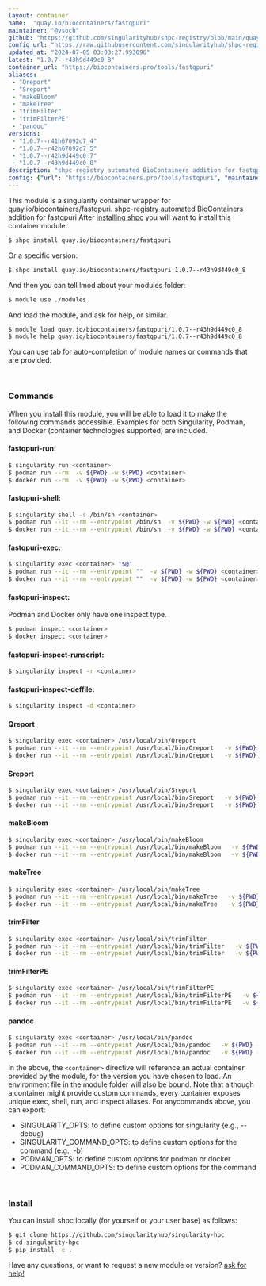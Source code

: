 ```yaml
---
layout: container
name:  "quay.io/biocontainers/fastqpuri"
maintainer: "@vsoch"
github: "https://github.com/singularityhub/shpc-registry/blob/main/quay.io/biocontainers/fastqpuri/container.yaml"
config_url: "https://raw.githubusercontent.com/singularityhub/shpc-registry/main/quay.io/biocontainers/fastqpuri/container.yaml"
updated_at: "2024-07-05 03:03:27.993096"
latest: "1.0.7--r43h9d449c0_8"
container_url: "https://biocontainers.pro/tools/fastqpuri"
aliases:
 - "Qreport"
 - "Sreport"
 - "makeBloom"
 - "makeTree"
 - "trimFilter"
 - "trimFilterPE"
 - "pandoc"
versions:
 - "1.0.7--r41h67092d7_4"
 - "1.0.7--r42h67092d7_5"
 - "1.0.7--r42h9d449c0_7"
 - "1.0.7--r43h9d449c0_8"
description: "shpc-registry automated BioContainers addition for fastqpuri"
config: {"url": "https://biocontainers.pro/tools/fastqpuri", "maintainer": "@vsoch", "description": "shpc-registry automated BioContainers addition for fastqpuri", "latest": {"1.0.7--r43h9d449c0_8": "sha256:2e7fe5eb791f39c44fd7d8c1a1af7c01a94a25441debab84a83daae3e4c8f6da"}, "tags": {"1.0.7--r41h67092d7_4": "sha256:986507af918272086f85cdb538c7d0bb18bd641b045c49d2979ed1d68a64ba73", "1.0.7--r42h67092d7_5": "sha256:7176d0119bfe56b6cba82622d97bb443001d24efc8e945be4e751af5d94a1e16", "1.0.7--r42h9d449c0_7": "sha256:8c02f0148dba9a05f61bec9fca5a47a396256783a94038c1728a480e2316caee", "1.0.7--r43h9d449c0_8": "sha256:2e7fe5eb791f39c44fd7d8c1a1af7c01a94a25441debab84a83daae3e4c8f6da"}, "docker": "quay.io/biocontainers/fastqpuri", "aliases": {"Qreport": "/usr/local/bin/Qreport", "Sreport": "/usr/local/bin/Sreport", "makeBloom": "/usr/local/bin/makeBloom", "makeTree": "/usr/local/bin/makeTree", "trimFilter": "/usr/local/bin/trimFilter", "trimFilterPE": "/usr/local/bin/trimFilterPE", "pandoc": "/usr/local/bin/pandoc"}}
---
```


This module is a singularity container wrapper for quay.io/biocontainers/fastqpuri.
shpc-registry automated BioContainers addition for fastqpuri
After [installing shpc](#install) you will want to install this container module:


```bash
$ shpc install quay.io/biocontainers/fastqpuri
```

Or a specific version:

```bash
$ shpc install quay.io/biocontainers/fastqpuri:1.0.7--r43h9d449c0_8
```

And then you can tell lmod about your modules folder:

```bash
$ module use ./modules
```

And load the module, and ask for help, or similar.

```bash
$ module load quay.io/biocontainers/fastqpuri/1.0.7--r43h9d449c0_8
$ module help quay.io/biocontainers/fastqpuri/1.0.7--r43h9d449c0_8
```

You can use tab for auto-completion of module names or commands that are provided.

<br>

### Commands

When you install this module, you will be able to load it to make the following commands accessible.
Examples for both Singularity, Podman, and Docker (container technologies supported) are included.

#### fastqpuri-run:

```bash
$ singularity run <container>
$ podman run --rm  -v ${PWD} -w ${PWD} <container>
$ docker run --rm  -v ${PWD} -w ${PWD} <container>
```

#### fastqpuri-shell:

```bash
$ singularity shell -s /bin/sh <container>
$ podman run --it --rm --entrypoint /bin/sh  -v ${PWD} -w ${PWD} <container>
$ docker run --it --rm --entrypoint /bin/sh  -v ${PWD} -w ${PWD} <container>
```

#### fastqpuri-exec:

```bash
$ singularity exec <container> "$@"
$ podman run --it --rm --entrypoint ""  -v ${PWD} -w ${PWD} <container> "$@"
$ docker run --it --rm --entrypoint ""  -v ${PWD} -w ${PWD} <container> "$@"
```

#### fastqpuri-inspect:

Podman and Docker only have one inspect type.

```bash
$ podman inspect <container>
$ docker inspect <container>
```

#### fastqpuri-inspect-runscript:

```bash
$ singularity inspect -r <container>
```

#### fastqpuri-inspect-deffile:

```bash
$ singularity inspect -d <container>
```


#### Qreport

```bash
$ singularity exec <container> /usr/local/bin/Qreport
$ podman run --it --rm --entrypoint /usr/local/bin/Qreport   -v ${PWD} -w ${PWD} <container> -c " $@"
$ docker run --it --rm --entrypoint /usr/local/bin/Qreport   -v ${PWD} -w ${PWD} <container> -c " $@"
```


#### Sreport

```bash
$ singularity exec <container> /usr/local/bin/Sreport
$ podman run --it --rm --entrypoint /usr/local/bin/Sreport   -v ${PWD} -w ${PWD} <container> -c " $@"
$ docker run --it --rm --entrypoint /usr/local/bin/Sreport   -v ${PWD} -w ${PWD} <container> -c " $@"
```


#### makeBloom

```bash
$ singularity exec <container> /usr/local/bin/makeBloom
$ podman run --it --rm --entrypoint /usr/local/bin/makeBloom   -v ${PWD} -w ${PWD} <container> -c " $@"
$ docker run --it --rm --entrypoint /usr/local/bin/makeBloom   -v ${PWD} -w ${PWD} <container> -c " $@"
```


#### makeTree

```bash
$ singularity exec <container> /usr/local/bin/makeTree
$ podman run --it --rm --entrypoint /usr/local/bin/makeTree   -v ${PWD} -w ${PWD} <container> -c " $@"
$ docker run --it --rm --entrypoint /usr/local/bin/makeTree   -v ${PWD} -w ${PWD} <container> -c " $@"
```


#### trimFilter

```bash
$ singularity exec <container> /usr/local/bin/trimFilter
$ podman run --it --rm --entrypoint /usr/local/bin/trimFilter   -v ${PWD} -w ${PWD} <container> -c " $@"
$ docker run --it --rm --entrypoint /usr/local/bin/trimFilter   -v ${PWD} -w ${PWD} <container> -c " $@"
```


#### trimFilterPE

```bash
$ singularity exec <container> /usr/local/bin/trimFilterPE
$ podman run --it --rm --entrypoint /usr/local/bin/trimFilterPE   -v ${PWD} -w ${PWD} <container> -c " $@"
$ docker run --it --rm --entrypoint /usr/local/bin/trimFilterPE   -v ${PWD} -w ${PWD} <container> -c " $@"
```


#### pandoc

```bash
$ singularity exec <container> /usr/local/bin/pandoc
$ podman run --it --rm --entrypoint /usr/local/bin/pandoc   -v ${PWD} -w ${PWD} <container> -c " $@"
$ docker run --it --rm --entrypoint /usr/local/bin/pandoc   -v ${PWD} -w ${PWD} <container> -c " $@"
```



In the above, the `<container>` directive will reference an actual container provided
by the module, for the version you have chosen to load. An environment file in the
module folder will also be bound. Note that although a container
might provide custom commands, every container exposes unique exec, shell, run, and
inspect aliases. For anycommands above, you can export:

 - SINGULARITY_OPTS: to define custom options for singularity (e.g., --debug)
 - SINGULARITY_COMMAND_OPTS: to define custom options for the command (e.g., -b)
 - PODMAN_OPTS: to define custom options for podman or docker
 - PODMAN_COMMAND_OPTS: to define custom options for the command

<br>

### Install

You can install shpc locally (for yourself or your user base) as follows:

```bash
$ git clone https://github.com/singularityhub/singularity-hpc
$ cd singularity-hpc
$ pip install -e .
```

Have any questions, or want to request a new module or version? [ask for help!](https://github.com/singularityhub/singularity-hpc/issues)